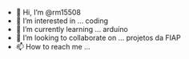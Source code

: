 - 👋 Hi, I’m @rm15508
- 👀 I’m interested in ... coding
- 🌱 I’m currently learning ... arduíno
- 💞️ I’m looking to collaborate on ... projetos da FIAP
- 📫 How to reach me ... 

<!---
LeonorCal4do/LeonorCal4do is a ✨ special ✨ repository because its `README.md` (this file) appears on your GitHub profile.
You can click the Preview link to take a look at your changes.
--->
